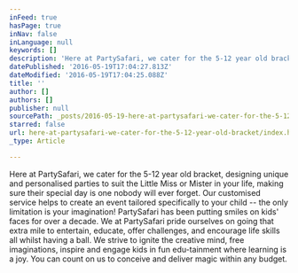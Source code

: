 ```yaml
---
inFeed: true
hasPage: true
inNav: false
inLanguage: null
keywords: []
description: 'Here at PartySafari, we cater for the 5-12 year old bracket, designing unique and personalised parties to suit the Little Miss or Mister in your life, making sure their special day is one nobody will ever forget. Our customised service helps to create an event tailored specifically to your child – the only limitation is your imagination! PartySafari has been putting smiles on kids’ faces for over a decade. We at PartySafari pride ourselves on going that extra mile to entertain, educate, offer challenges, and encourage life skills all whilst having a ball. We strive to ignite the creative mind, free imaginations, inspire and engage kids in fun edu-tainment where learning is a joy. You can count on us to conceive and deliver magic within any budget. '
datePublished: '2016-05-19T17:04:27.813Z'
dateModified: '2016-05-19T17:04:25.088Z'
title: ''
author: []
authors: []
publisher: null
sourcePath: _posts/2016-05-19-here-at-partysafari-we-cater-for-the-5-12-year-old-bracket.md
starred: false
url: here-at-partysafari-we-cater-for-the-5-12-year-old-bracket/index.html
_type: Article

---
```

Here at PartySafari, we cater for the 5-12 year old bracket, designing unique and personalised parties to suit the Little Miss or Mister in your life, making sure their special day is one nobody will ever forget. Our customised service helps to create an event tailored specifically to your child -- the only limitation is your imagination! PartySafari has been putting smiles on kids' faces for over a decade. We at PartySafari pride ourselves on going that extra mile to entertain, educate, offer challenges, and encourage life skills all whilst having a ball. We strive to ignite the creative mind, free imaginations, inspire and engage kids in fun edu-tainment where learning is a joy. You can count on us to conceive and deliver magic within any budget.